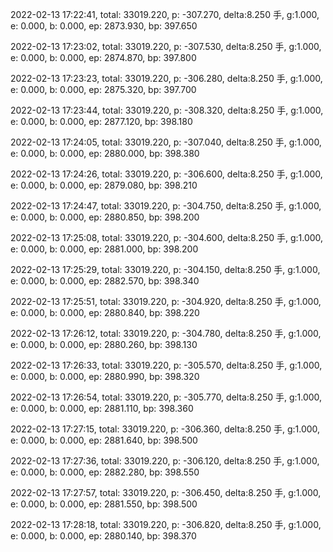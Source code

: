 2022-02-13 17:22:41, total: 33019.220, p: -307.270, delta:8.250 手, g:1.000, e: 0.000, b: 0.000, ep: 2873.930, bp: 397.650

2022-02-13 17:23:02, total: 33019.220, p: -307.530, delta:8.250 手, g:1.000, e: 0.000, b: 0.000, ep: 2874.870, bp: 397.800

2022-02-13 17:23:23, total: 33019.220, p: -306.280, delta:8.250 手, g:1.000, e: 0.000, b: 0.000, ep: 2875.320, bp: 397.700

2022-02-13 17:23:44, total: 33019.220, p: -308.320, delta:8.250 手, g:1.000, e: 0.000, b: 0.000, ep: 2877.120, bp: 398.180

2022-02-13 17:24:05, total: 33019.220, p: -307.040, delta:8.250 手, g:1.000, e: 0.000, b: 0.000, ep: 2880.000, bp: 398.380

2022-02-13 17:24:26, total: 33019.220, p: -306.600, delta:8.250 手, g:1.000, e: 0.000, b: 0.000, ep: 2879.080, bp: 398.210

2022-02-13 17:24:47, total: 33019.220, p: -304.750, delta:8.250 手, g:1.000, e: 0.000, b: 0.000, ep: 2880.850, bp: 398.200

2022-02-13 17:25:08, total: 33019.220, p: -304.600, delta:8.250 手, g:1.000, e: 0.000, b: 0.000, ep: 2881.000, bp: 398.200

2022-02-13 17:25:29, total: 33019.220, p: -304.150, delta:8.250 手, g:1.000, e: 0.000, b: 0.000, ep: 2882.570, bp: 398.340

2022-02-13 17:25:51, total: 33019.220, p: -304.920, delta:8.250 手, g:1.000, e: 0.000, b: 0.000, ep: 2880.840, bp: 398.220

2022-02-13 17:26:12, total: 33019.220, p: -304.780, delta:8.250 手, g:1.000, e: 0.000, b: 0.000, ep: 2880.260, bp: 398.130

2022-02-13 17:26:33, total: 33019.220, p: -305.570, delta:8.250 手, g:1.000, e: 0.000, b: 0.000, ep: 2880.990, bp: 398.320

2022-02-13 17:26:54, total: 33019.220, p: -305.770, delta:8.250 手, g:1.000, e: 0.000, b: 0.000, ep: 2881.110, bp: 398.360

2022-02-13 17:27:15, total: 33019.220, p: -306.360, delta:8.250 手, g:1.000, e: 0.000, b: 0.000, ep: 2881.640, bp: 398.500

2022-02-13 17:27:36, total: 33019.220, p: -306.120, delta:8.250 手, g:1.000, e: 0.000, b: 0.000, ep: 2882.280, bp: 398.550

2022-02-13 17:27:57, total: 33019.220, p: -306.450, delta:8.250 手, g:1.000, e: 0.000, b: 0.000, ep: 2881.550, bp: 398.500

2022-02-13 17:28:18, total: 33019.220, p: -306.820, delta:8.250 手, g:1.000, e: 0.000, b: 0.000, ep: 2880.140, bp: 398.370